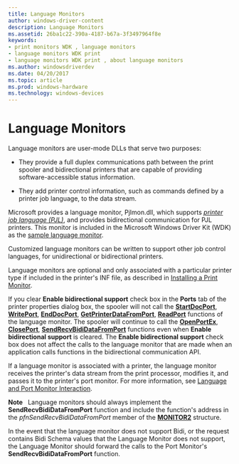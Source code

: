 ```yaml
---
title: Language Monitors
author: windows-driver-content
description: Language Monitors
ms.assetid: 26ba1c22-390a-4187-b67a-3f3497964f8e
keywords:
- print monitors WDK , language monitors
- language monitors WDK print
- language monitors WDK print , about language monitors
ms.author: windowsdriverdev
ms.date: 04/20/2017
ms.topic: article
ms.prod: windows-hardware
ms.technology: windows-devices
---
```


# Language Monitors





Language monitors are user-mode DLLs that serve two purposes:

-   They provide a full duplex communications path between the print spooler and bidirectional printers that are capable of providing software-accessible status information.

-   They add printer control information, such as commands defined by a printer job language, to the data stream.

Microsoft provides a language monitor, Pjlmon.dll, which supports [*printer job language (PJL)*](https://msdn.microsoft.com/library/windows/hardware/ff556325#wdkgloss-printer-job-language--pjl-), and provides bidirectional communication for PJL printers. This monitor is included in the Microsoft Windows Driver Kit (WDK) as the [sample language monitor](sample-language-monitor.md).

Customized language monitors can be written to support other job control languages, for unidirectional or bidirectional printers.

Language monitors are optional and only associated with a particular printer type if included in the printer's INF file, as described in [Installing a Print Monitor](installing-a-print-monitor.md).

If you clear **Enable bidirectional support** check box in the **Ports** tab of the printer properties dialog box, the spooler will not call the [**StartDocPort**](https://msdn.microsoft.com/library/windows/hardware/ff562710), [**WritePort**](https://msdn.microsoft.com/library/windows/hardware/ff563792), [**EndDocPort**](https://msdn.microsoft.com/library/windows/hardware/ff548742), [**GetPrinterDataFromPort**](https://msdn.microsoft.com/library/windows/hardware/ff550506), [**ReadPort**](https://msdn.microsoft.com/library/windows/hardware/ff561909) functions of the language monitor. The spooler will continue to call the [**OpenPortEx**](https://msdn.microsoft.com/library/windows/hardware/ff559596), [**ClosePort**](https://msdn.microsoft.com/library/windows/hardware/ff545975), [**SendRecvBidiDataFromPort**](https://msdn.microsoft.com/library/windows/hardware/ff562071) functions even when **Enable bidirectional support** is cleared. The **Enable bidirectional support** check box does not affect the calls to the language monitor that are made when an application calls functions in the bidirectional communication API.

If a language monitor is associated with a printer, the language monitor receives the printer's data stream from the print processor, modifies it, and passes it to the printer's port monitor. For more information, see [Language and Port Monitor Interaction](language-and-port-monitor-interaction.md).

**Note**  
Language monitors should always implement the **SendRecvBidiDataFromPort** function and include the function's address in the *pfnSendRecvBidiDataFromPort* member of the [**MONITOR2**](https://msdn.microsoft.com/library/windows/hardware/ff557532) structure.

In the event that the language monitor does not support Bidi, or the request contains Bidi Schema values that the Language Monitor does not support, the Language Monitor should forward the calls to the Port Monitor's **SendRecvBidiDataFromPort** function.

 

 

 




